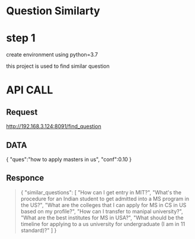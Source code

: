 # Question Similarty

# step 1
create environment using python=3.7


this project is used to find similar question

# API CALL

## Request
http://192.168.3.124:8091/find_question
## DATA
{
    "ques":"how to apply masters in us",
    "conf":0.10
}
## Responce
> {
    "similar_questions": [
        "How can I get entry in MIT?",
        "What's the procedure for an Indian student to get admitted into a MS program in the US?",
        "What are the colleges that I can apply for MS in CS in US based on my profile?",
        "How can I transfer to manipal university?",
        "What are the best institutes for MS in USA?",
        "What should be the timeline for applying to a us university for undergraduate (I am in 11 standard)?"
    ]
}
